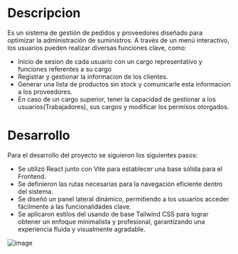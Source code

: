 # Descripcion

Es un sistema de gestión de pedidos y proveedores diseñado para optimizar la administración de suministros. A través de un menú interactivo, los usuarios pueden realizar diversas funciones clave, como:
* Inicio de sesion de cada usuario con un cargo representativo y funciones referentes a su cargo
* Registrar y gestionar la informacion de los clientes.
* Generar una lista de productos sin stock y comunicarle esta informacion a los proveedores.
* En caso de un cargo superior, tener la capacidad de gestionar a los usuarios(Trabajadores), sus cargos y modificar los permisos otorgados.

# Desarrollo
Para el desarrollo del proyecto se siguieron los siguientes pasos:
* Se utilizó React junto con Vite para establecer una base sólida para el Frontend.
* Se definieron las rutas necesarias para la navegación eficiente dentro del sistema.
* Se diseñó un panel lateral dinámico, permitiendo a los usuarios acceder fácilmente a las funcionalidades clave.
* Se aplicaron estilos del usando de base Tailwind CSS para lograr obtener un enfoque minimalista y profesional, garantizando una experiencia fluida y visualmente agradable.

![image](https://github.com/user-attachments/assets/7c7d66da-0072-4a36-9487-ff8cdacb57c3)


